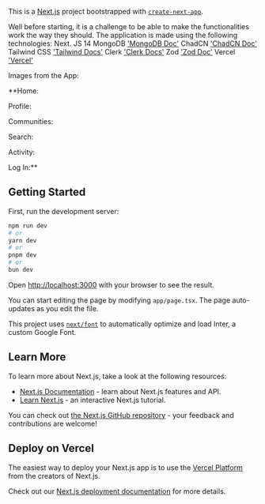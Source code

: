 This is a [Next.js](https://nextjs.org/) project bootstrapped with [`create-next-app`](https://github.com/vercel/next.js/tree/canary/packages/create-next-app).


Well before starting, it is a challenge to be able to make the functionalities work the way they should. The application is made using the following technologies:
Next. JS 14
MongoDB ['MongoDB Doc'](https://www.mongodb.com/docs/atlas/)
ChadCN ['ChadCN Doc'](https://ui.shadcn.com/docs)
Tailwind CSS ['Tailwind Docs'](https://tailwindcss.com/docs/installation/using-postcss)
Clerk ['Clerk Docs'](https://clerk.com/docs/quickstarts/nextjs)
Zod ['Zod Doc'](https://zod.dev/)
Vercel ['Vercel'](https://vercel.com/)

Images from the App:

**Home:

Profile:

Communities:

Search:

Activity:

Log In:**



## Getting Started

First, run the development server:

```bash
npm run dev
# or
yarn dev
# or
pnpm dev
# or
bun dev
```

Open [http://localhost:3000](http://localhost:3000) with your browser to see the result.

You can start editing the page by modifying `app/page.tsx`. The page auto-updates as you edit the file.

This project uses [`next/font`](https://nextjs.org/docs/basic-features/font-optimization) to automatically optimize and load Inter, a custom Google Font.

## Learn More

To learn more about Next.js, take a look at the following resources:

- [Next.js Documentation](https://nextjs.org/docs) - learn about Next.js features and API.
- [Learn Next.js](https://nextjs.org/learn) - an interactive Next.js tutorial.

You can check out [the Next.js GitHub repository](https://github.com/vercel/next.js/) - your feedback and contributions are welcome!

## Deploy on Vercel

The easiest way to deploy your Next.js app is to use the [Vercel Platform](https://vercel.com/new?utm_medium=default-template&filter=next.js&utm_source=create-next-app&utm_campaign=create-next-app-readme) from the creators of Next.js.

Check out our [Next.js deployment documentation](https://nextjs.org/docs/deployment) for more details.

